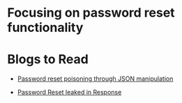 # Focusing on password reset functionality 

# Blogs to Read

- [ Password reset poisoning through JSON manipulation](https://medium.com/@tameemkhalid786/playing-with-password-reset-function-9346bcd8e125)

- [ Password Reset leaked in Response ](https://medium.com/@noob.assassin/5k-misconfigured-reset-password-that-leads-to-account-takeover-no-user-interaction-ato-e6a36b8ef183)
